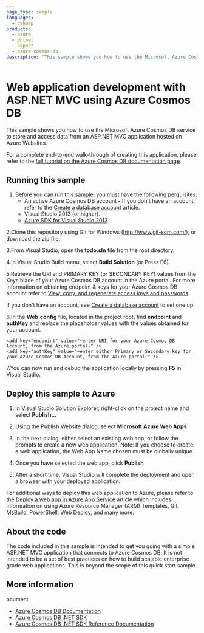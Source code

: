 ```yaml
---
page_type: sample
languages:
  - csharp
products:
  - azure
  - dotnet
  - aspnet
  - azure-cosmos-db
description: "This sample shows you how to use the Microsoft Azure Cosmos DB service to store and access data from an ASP.NET MVC application."
---
```


# Web application development with ASP.NET MVC using Azure Cosmos DB

This sample shows you how to use the Microsoft Azure Cosmos DB service to store and access data from an ASP.NET MVC application hosted on Azure Websites. 

For a complete end-to-end walk-through of creating this application, please refer to the [full tutorial on the Azure Cosmos DB documentation page](https://docs.microsoft.com/azure/cosmos-db/sql-api-dotnet-application).

## Running this sample

1. Before you can run this sample, you must have the following perquisites:
	- An active Azure Cosmos DB account - If you don't have an account, refer to the [Create a database account](https://docs.microsoft.com/azure/cosmos-db/create-sql-api-dotnet#create-a-database-account) article.
	- Visual Studio 2013 (or higher).
	- [Azure SDK for Visual Studio 2013](https://azure.microsoft.com/en-us/downloads/)

2.Clone this repository using Git for Windows (http://www.git-scm.com/), or download the zip file.

3.From Visual Studio, open the **todo.sln** file from the root directory.

4.In Visual Studio Build menu, select **Build Solution** (or Press F6). 

5.Retrieve the URI and PRIMARY KEY (or SECONDARY KEY) values from the Keys blade of your Azure Cosmos DB account in the Azure portal. For more information on obtaining endpoint & keys for your Azure Cosmos DB account refer to [View, copy, and regenerate access keys and passwords](https://docs.microsoft.com/azure/cosmos-db/manage-account#keys).

If you don't have an account, see [Create a database account](https://docs.microsoft.com/azure/cosmos-db/create-sql-api-dotnet#create-a-database-account) to set one up.

6.In the **Web.config** file, located in the project root, find **endpoint** and **authKey** and replace the placeholder values with the values obtained for your account.

	<add key="endpoint" value="~enter URI for your Azure Cosmos DB Account, from the Azure portal~" /> 
	<add key="authKey" value="~enter either Primary or Secondary key for your Azure Cosmos DB Account, from the Azure portal~" /> 

7.You can now run and debug the application locally by pressing **F5** in Visual Studio.

## Deploy this sample to Azure

1. In Visual Studio Solution Explorer, right-click on the project name and select **Publish...**

2. Using the Publish Website dialog, select **Microsoft Azure Web Apps**

3. In the next dialog, either select an existing web app, or follow the prompts to create a new web application. Note: If you choose to create a web application, the Web App Name chosen must be globally unique. 

4. Once you have selected the web app, click **Publish**

5. After a short time, Visual Studio will complete the deployment and open a browser with your deployed application. 

For additional ways to deploy this web application to Azure, please refer to the [Deploy a web app in Azure App Service](https://azure.microsoft.com/en-us/documentation/articles/web-sites-deploy/) article which includes information on using Azure Resource Manager (ARM) Templates, Git, MsBuild, PowerShell, Web Deploy, and many more. 

## About the code
The code included in this sample is intended to get you going with a simple ASP.NET MVC application that connects to Azure Cosmos DB. It is not intended to be a set of best practices on how to build scalable enterprise grade web applications. This is beyond the scope of this quick start sample. 

## More information
ocument
- [Azure Cosmos DB Documentation](https://docs.microsoft.com/en-us/azure/cosmos-db/index)
- [Azure Cosmos DB .NET SDK](https://docs.microsoft.com/azure/cosmos-db/sql-api-sdk-dotnet)
- [Azure Cosmos DB .NET SDK Reference Documentation](https://docs.microsoft.com/dotnet/api/overview/azure/cosmosdb?view=azure-dotnet)
